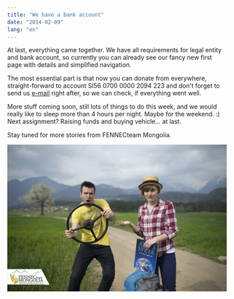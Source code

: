 ```yaml
---
title: "We have a bank account"
date: "2014-02-09"
lang: "en"
---
```


At last, everything came together. We have all requirements for legal entity and bank account, so currently you can already see our fancy new first page with details and simplified navigation.

The most essential part is that now you can donate from everywhere, straight-forward to account SI56 0700 0000 2094 223 and don't forget to send us [e-mail](mailto:gremovmongolijo@gmail.com "MAIL") right after, so we can check, if everything went well.

More stuff coming soon, still lots of things to do this week, and we would really like to sleep more than 4 hours per night. Maybe for the weekend. :) Next assignment? Raising funds and buying vehicle... at last.

Stay tuned for more stories from FENNECteam Mongolia.

![IMG_0859_small](../images/IMG_0859_small.jpg)
